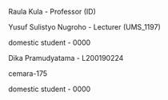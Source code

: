 Raula Kula - Professor (ID)

Yusuf Sulistyo Nugroho - Lecturer (UMS_1197)

 
domestic student - 0000

Dika Pramudyatama - L200190224
 
cemara-175

domestic student - 0000
 
